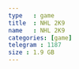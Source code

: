```yaml
---
type   : game
title  : NHL 2K9
name   : NHL 2K9
categories: [game]
telegram : 1187
size : 1.9 GB
---
```



